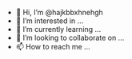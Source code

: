 - 👋 Hi, I’m @hajkbbxhnehgh
- 👀 I’m interested in ...
- 🌱 I’m currently learning ...
- 💞️ I’m looking to collaborate on ...
- 📫 How to reach me ...

<!---
hajkbbxhnehgh/hajkbbxhnehgh is a ✨ special ✨ repository because its `README.md` (this file) appears on your GitHub profile.
You can click the Preview link to take a look at your changes.
--->
